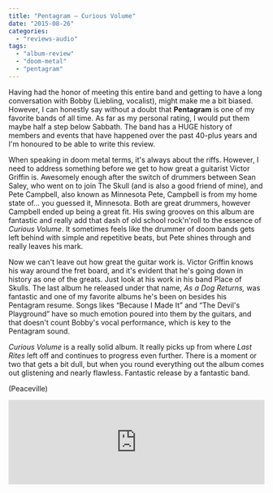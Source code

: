 ```yaml
---
title: "Pentagram – Curious Volume"
date: "2015-08-26"
categories: 
  - "reviews-audio"
tags: 
  - "album-review"
  - "doom-metal"
  - "pentagram"
---
```


Having had the honor of meeting this entire band and getting to have a long conversation with Bobby (Liebling, vocalist), might make me a bit biased. However, I can honestly say without a doubt that **Pentagram** is one of my favorite bands of all time. As far as my personal rating, I would put them maybe half a step below Sabbath. The band has a HUGE history of members and events that have happened over the past 40-plus years and I'm honoured to be able to write this review.

When speaking in doom metal terms, it's always about the riffs. However, I need to address something before we get to how great a guitarist Victor Griffin is. Awesomely enough after the switch of drummers between Sean Saley, who went on to join The Skull (and is also a good friend of mine), and Pete Campbell, also known as Minnesota Pete, Campbell is from my home state of... you guessed it, Minnesota. Both are great drummers, however Campbell ended up being a great fit. His swing grooves on this album are fantastic and really add that dash of old school rock'n'roll to the essence of _Curious Volume_. It sometimes feels like the drummer of doom bands gets left behind with simple and repetitive beats, but Pete shines through and really leaves his mark.

Now we can't leave out how great the guitar work is. Victor Griffin knows his way around the fret board, and it's evident that he's going down in history as one of the greats. Just look at his work in his band Place of Skulls. The last album he released under that name, _As a Dog Returns,_ was fantastic and one of my favorite albums he's been on besides his Pentagram resume. Songs likes “Because I Made It” and “The Devil's Playground” have so much emotion poured into them by the guitars, and that doesn't count Bobby's vocal performance, which is key to the Pentagram sound.

_Curious Volume_ is a really solid album. It really picks up from where _Last Rites_ left off and continues to progress even further. There is a moment or two that gets a bit dull, but when you round everything out the album comes out glistening and nearly flawless. Fantastic release by a fantastic band.

(Peaceville)

<iframe src="https://w.soundcloud.com/player/?url=https%3A//api.soundcloud.com/tracks/214500252&amp;color=ff5500&amp;auto_play=false&amp;hide_related=false&amp;show_comments=true&amp;show_user=true&amp;show_reposts=false" width="100%" height="166" frameborder="no" scrolling="no"></iframe>
